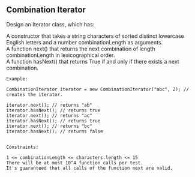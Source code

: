 ## Combination Iterator

Design an Iterator class, which has:  

A constructor that takes a string characters of sorted distinct lowercase English letters and a number combinationLength as arguments.  
A function next() that returns the next combination of length combinationLength in lexicographical order.  
A function hasNext() that returns True if and only if there exists a next combination.  
 
```
Example:

CombinationIterator iterator = new CombinationIterator("abc", 2); // creates the iterator.

iterator.next(); // returns "ab"
iterator.hasNext(); // returns true
iterator.next(); // returns "ac"
iterator.hasNext(); // returns true
iterator.next(); // returns "bc"
iterator.hasNext(); // returns false
 

Constraints:

1 <= combinationLength <= characters.length <= 15
There will be at most 10^4 function calls per test.
It's guaranteed that all calls of the function next are valid.

```